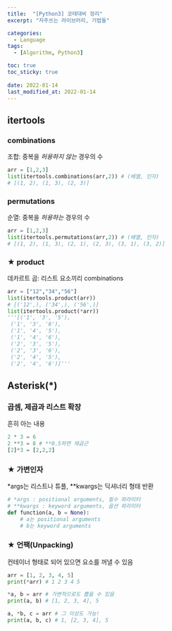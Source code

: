 ```yaml
---
title:  "[Python3] 코테대비 정리"
excerpt: "자주쓰는 라이브러리, 기법들"

categories:
  - Language
tags:
  - [Algorithm, Python3]

toc: true
toc_sticky: true
 
date: 2022-01-14
last_modified_at: 2022-01-14
---
```


## itertools
### combinations
조합: 중복을 *허용하지 않는* 경우의 수
```python
arr = [1,2,3]
list(itertools.combinations(arr,2)) # (배열, 인자)
# [(1, 2), (1, 3), (2, 3)]
```

### permutations
순열: 중복을 *허용하는* 경우의 수
```python
arr = [1,2,3]
list(itertools.permutations(arr,2)) # (배열, 인자)
# [(1, 2), (1, 3), (2, 1), (2, 3), (3, 1), (3, 2)]
```

### ★ product
데카르트 곱: 리스트 요소끼리 combinations
```python
arr = ["12","34","56"]
list(itertools.product(arr))
# [('12',), ('34',), ('56',)]
list(itertools.product(*arr))
'''[('1', '3', '5'),
 ('1', '3', '6'),
 ('1', '4', '5'),
 ('1', '4', '6'),
 ('2', '3', '5'),
 ('2', '3', '6'),
 ('2', '4', '5'),
 ('2', '4', '6')]'''
```

## Asterisk(*)
### 곱셈, 제곱과 리스트 확장
흔히 아는 내용
```python
2 * 3 = 6
2 **3 = 8 # **0.5하면 제곱근
[2]*3 = [2,2,2]
```
### ★ 가변인자
*args는 리스트나 튜플, **kwargs는 딕셔너리 형태 반환
```python
# *args : positional arguments, 필수 파라미터
# **kwargs : keyword arguments, 옵션 파라미터
def function(a, b = None):
    # a는 positional arguments
    # b는 keyword arguments
```
### ★ 언팩(Unpacking) 
컨테이너 형태로 되어 있으면 요소를 꺼낼 수 있음
```python
arr = [1, 2, 3, 4, 5]
print(*arr) # 1 2 3 4 5

*a, b = arr # 가변적으로도 뽑을 수 있음
print(a, b) # [1, 2, 3, 4], 5

a, *b, c = arr # 그 이상도 가능!
print(a, b, c) # 1, [2, 3, 4], 5
```